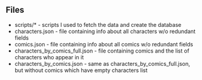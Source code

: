## Files

* scripts/* - scripts I used to fetch the data and create the database
* characters.json - file containing info about all characters w/o redundant fields
* comics.json - file containing info about all comics w/o redundant fields
* characters_by_comics_full.json - file containing comics and the list of characters who appear in it
* characters_by_comics.json - same as characters_by_comics_full.json, but without comics which have empty characters list
